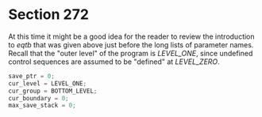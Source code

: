 # Section 272

At this time it might be a good idea for the reader to review the introduction to *eqtb* that was given above just before the long lists of parameter names.
Recall that the "outer level" of the program is *LEVEL_ONE*, since undefined control sequences are assumed to be "defined" at *LEVEL_ZERO*.

```c << Set initial values of key variables >>+=
save_ptr = 0;
cur_level = LEVEL_ONE;
cur_group = BOTTOM_LEVEL;
cur_boundary = 0;
max_save_stack = 0;
```
